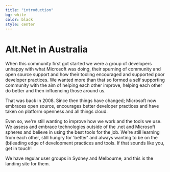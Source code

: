 ```yaml
---
title: "introduction"
bg: white
color: black
style: center
---
```


# Alt.Net in Australia
When this community first got started we were a group of developers unhappy with what Microsoft was doing, their spurning of community and open source support and how their tooling encouraged and supported poor developer practices. We wanted more than that so formed a self supporting community with the aim of helping each other improve, helping each other do better and then influencing those around us.

That was back in 2008. Since then things have changed; Microsoft now embraces open source, encourages better developer practices and have taken on platform openness and all things cloud.

Even so, we're still wanting to improve how we work and the tools we use. We assess and embrace technologies outside of the .net and Microsoft spheres and believe in using the best tools for the job. We're still learning from each other, still hungry for 'better' and always wanting to be on the (b)leading edge of development practices and tools. If that sounds like you, get in touch!

We have regular user groups in Sydney and Melbourne, and this is the landing site for them.
